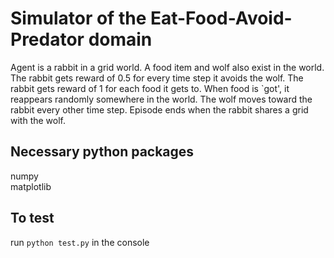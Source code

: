 # Simulator of the Eat-Food-Avoid-Predator domain

Agent is a rabbit in a grid world. A food item and wolf also exist in the world. The rabbit gets reward of 0.5 for every time step it avoids the wolf. The rabbit gets reward of 1 for each food it gets to. When food is `got', it reappears randomly somewhere in the world. The wolf moves toward the rabbit every other time step. Episode ends when the rabbit shares a grid with the wolf.

## Necessary python packages
numpy <br />
matplotlib

## To test
run ```python test.py``` in the console

